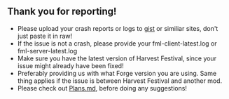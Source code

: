 Thank you for reporting!
---

 * Please upload your crash reports or logs to [gist](https://gist.github.com/) or similiar sites, don't just paste it in raw!
 * If the issue is not a crash, please provide your fml-client-latest.log or fml-server-latest.log
 * Make sure you have the latest version of Harvest Festival, since your issue might already have been fixed!
 * Preferably providing us with what Forge version you are using. Same thing applies if the issue is between Harvest Festival and another mod.
 * Please check out [Plans.md](https://github.com/PenguinSquad/Harvest-Festival/blob/1.10.2/PLANS.md), before doing any suggestions!